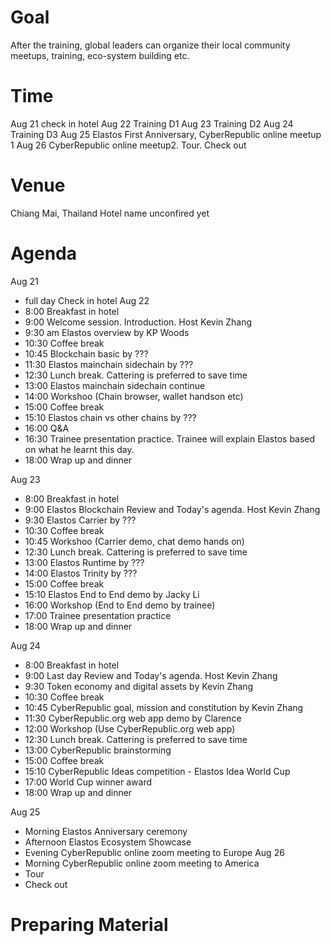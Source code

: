 # Goal
After the training, global leaders can organize their local community meetups, training, eco-system building etc.


# Time
Aug 21 check in hotel
Aug 22 Training D1
Aug 23 Training D2
Aug 24 Training D3
Aug 25 Elastos First Anniversary, CyberRepublic online meetup 1
Aug 26 CyberRepublic online meetup2. Tour. Check out
# Venue
Chiang Mai, Thailand
Hotel name unconfired yet
# Agenda

Aug 21 
- full day Check in hotel
Aug 22 
- 8:00 Breakfast in hotel
- 9:00 Welcome session. Introduction. Host Kevin Zhang
- 9:30 am Elastos overview by KP Woods
- 10:30 Coffee break
- 10:45 Blockchain basic by ???
- 11:30 Elastos mainchain sidechain by ???
- 12:30 Lunch break. Cattering is preferred to save time
- 13:00 Elastos mainchain sidechain continue
- 14:00 Workshoo (Chain browser, wallet handson etc)
- 15:00 Coffee break
- 15:10 Elastos chain vs other chains by ???
- 16:00 Q&A
- 16:30 Trainee presentation practice. Trainee will explain Elastos based on what he learnt this day.
- 18:00 Wrap up and dinner


Aug 23
- 8:00 Breakfast in hotel
- 9:00 Elastos Blockchain Review and Today's agenda. Host Kevin Zhang
- 9:30 Elastos Carrier by ???
- 10:30 Coffee break
- 10:45  Workshoo (Carrier demo, chat demo hands on)
- 12:30 Lunch break. Cattering is preferred to save time
- 13:00 Elastos Runtime by ???
- 14:00 Elastos Trinity by ???
- 15:00 Coffee break
- 15:10 Elastos End to End demo by Jacky Li
- 16:00 Workshop (End to End demo by trainee)
- 17:00 Trainee presentation practice
- 18:00 Wrap up and dinner

Aug 24
- 8:00 Breakfast in hotel
- 9:00 Last day Review and Today's agenda. Host Kevin Zhang
- 9:30 Token economy and digital assets by Kevin Zhang
- 10:30 Coffee break
- 10:45 CyberRepublic goal, mission and constitution by Kevin Zhang
- 11:30 CyberRepublic.org web app demo by Clarence
- 12:00 Workshop (Use CyberRepublic.org web app)
- 12:30 Lunch break. Cattering is preferred to save time
- 13:00 CyberRepublic brainstorming
- 15:00 Coffee break
- 15:10 CyberRepublic Ideas competition - Elastos Idea World Cup
- 17:00 World Cup winner award
- 18:00 Wrap up and dinner

Aug 25
- Morning Elastos Anniversary ceremony
- Afternoon Elastos Ecosystem Showcase
- Evening CyberRepublic online zoom meeting to Europe
Aug 26
- Morning CyberRepublic online zoom meeting to America
- Tour
- Check out

# Preparing Material
# 
